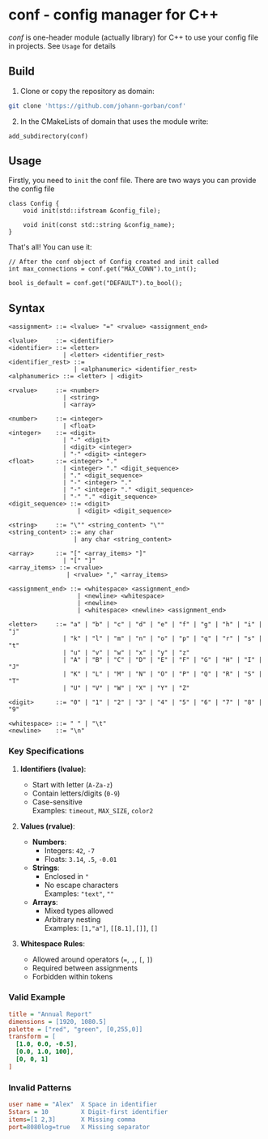 # conf - config manager for C++

*conf* is one-header module (actually library) for C++ to use your config file in projects. See `Usage` for details 

## Build
1. Clone or copy the repository as domain:
```bash
git clone 'https://github.com/johann-gorban/conf'
```
2. In the CMakeLists of domain that uses the module write:
```
add_subdirectory(conf)
```


## Usage

Firstly, you need to `init` the conf file. There are two ways you can provide the config file
```
class Config {
    void init(std::ifstream &config_file);

    void init(const std::string &config_name);
}
```

That's all! You can use it:
```
// After the conf object of Config created and init called
int max_connections = conf.get("MAX_CONN").to_int();

bool is_default = conf.get("DEFAULT").to_bool();
```

## Syntax

```ebnf
<assignment> ::= <lvalue> "=" <rvalue> <assignment_end>

<lvalue>     ::= <identifier>
<identifier> ::= <letter> 
               | <letter> <identifier_rest>
<identifier_rest> ::= 
                  | <alphanumeric> <identifier_rest>
<alphanumeric> ::= <letter> | <digit>

<rvalue>     ::= <number> 
               | <string> 
               | <array>

<number>     ::= <integer> 
               | <float>
<integer>    ::= <digit> 
               | "-" <digit> 
               | <digit> <integer> 
               | "-" <digit> <integer>
<float>      ::= <integer> "." 
               | <integer> "." <digit_sequence>
               | "." <digit_sequence>
               | "-" <integer> "."
               | "-" <integer> "." <digit_sequence>
               | "-" "." <digit_sequence>
<digit_sequence> ::= <digit> 
                   | <digit> <digit_sequence>

<string>     ::= "\"" <string_content> "\""
<string_content> ::= any char 
                  | any char <string_content>

<array>      ::= "[" <array_items> "]" 
               | "[" "]"
<array_items> ::= <rvalue> 
                | <rvalue> "," <array_items>

<assignment_end> ::= <whitespace> <assignment_end>
                   | <newline> <whitespace>
                   | <newline>
                   | <whitespace> <newline> <assignment_end>

<letter>     ::= "a" | "b" | "c" | "d" | "e" | "f" | "g" | "h" | "i" | "j" 
               | "k" | "l" | "m" | "n" | "o" | "p" | "q" | "r" | "s" | "t" 
               | "u" | "v" | "w" | "x" | "y" | "z" 
               | "A" | "B" | "C" | "D" | "E" | "F" | "G" | "H" | "I" | "J" 
               | "K" | "L" | "M" | "N" | "O" | "P" | "Q" | "R" | "S" | "T" 
               | "U" | "V" | "W" | "X" | "Y" | "Z"

<digit>      ::= "0" | "1" | "2" | "3" | "4" | "5" | "6" | "7" | "8" | "9"

<whitespace> ::= " " | "\t"
<newline>    ::= "\n"
```

### Key Specifications
1. **Identifiers (lvalue)**:
   - Start with letter (`A-Za-z`)
   - Contain letters/digits (`0-9`)
   - Case-sensitive  
   Examples: `timeout`, `MAX_SIZE`, `color2`

2. **Values (rvalue)**:
   - **Numbers**: 
     - Integers: `42`, `-7`
     - Floats: `3.14`, `.5`, `-0.01`
   - **Strings**: 
     - Enclosed in `"`
     - No escape characters  
     Examples: `"text"`, `""`
   - **Arrays**:
     - Mixed types allowed
     - Arbitrary nesting  
     Examples: `[1,"a"]`, `[[8.1],[]]`, `[]`

3. **Whitespace Rules**:
   - Allowed around operators (`=`, `,`, `[`, `]`)
   - Required between assignments
   - Forbidden within tokens

### Valid Example
```ini
title = "Annual Report"
dimensions = [1920, 1080.5]
palette = ["red", "green", [0,255,0]]
transform = [
  [1.0, 0.0, -0.5],
  [0.0, 1.0, 100],
  [0, 0, 1]
]
```

### Invalid Patterns
```ini
user name = "Alex"  X Space in identifier
5stars = 10         X Digit-first identifier
items=[1 2,3]       X Missing comma
port=8080log=true   X Missing separator
```
